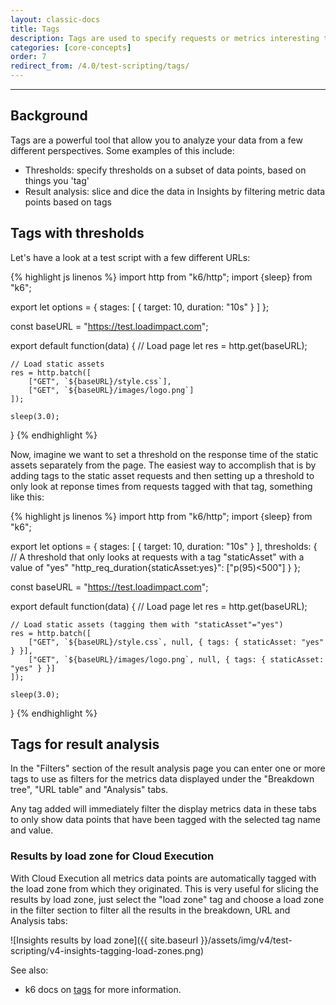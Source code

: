 ```yaml
---
layout: classic-docs
title: Tags
description: Tags are used to specify requests or metrics interesting to you. Built in tags allow you to filter on existing meta data of a test.
categories: [core-concepts]
order: 7
redirect_from: /4.0/test-scripting/tags/
---
```


***

<h2>Background</h2>

Tags are a powerful tool that allow you to analyze your data from a few different perspectives.  Some examples of this include:

- Thresholds: specify thresholds on a subset of data points, based on things you 'tag'
- Result analysis: slice and dice the data in Insights by filtering metric data points based on tags

## Tags with thresholds
Let's have a look at a test script with a few different URLs:

{% highlight js linenos %}
import http from "k6/http";
import {sleep} from "k6";

export let options = {
    stages: [
        { target: 10, duration: "10s" }
    ]
};

const baseURL = "https://test.loadimpact.com";

export default function(data) {
    // Load page
    let res = http.get(baseURL);

    // Load static assets
    res = http.batch([
        ["GET", `${baseURL}/style.css`],
        ["GET", `${baseURL}/images/logo.png`]
    ]);

    sleep(3.0);
}
{% endhighlight %}

Now, imagine we want to set a threshold on the response time of the static assets separately from the page. The easiest way to accomplish that is by adding tags to the static asset requests and then setting up a threshold to only look at reponse times from requests tagged with that tag, something like this:

{% highlight js linenos %}
import http from "k6/http";
import {sleep} from "k6";

export let options = {
    stages: [
        { target: 10, duration: "10s" }
    ],
    thresholds: {
        // A threshold that only looks at requests with a tag "staticAsset" with a value of "yes"
        "http_req_duration{staticAsset:yes}": ["p(95)<500"]
    }
};

const baseURL = "https://test.loadimpact.com";

export default function(data) {
    // Load page
    let res = http.get(baseURL);

    // Load static assets (tagging them with "staticAsset"="yes")
    res = http.batch([
        ["GET", `${baseURL}/style.css`, null, { tags: { staticAsset: "yes" } }],
        ["GET", `${baseURL}/images/logo.png`, null, { tags: { staticAsset: "yes" } }]
    ]);

    sleep(3.0);
}
{% endhighlight %}

## Tags for result analysis

In the "Filters" section of the result analysis page you can enter one or more tags to use as filters for the metrics data displayed under the "Breakdown tree", "URL table" and "Analysis" tabs.

Any tag added will immediately filter the display metrics data in these tabs to only show data points that have been tagged with the selected tag name and value.

### Results by load zone for Cloud Execution

With Cloud Execution all metrics data points are automatically tagged with the load zone from which they originated. This is very useful for slicing the results by load zone, just select the "load zone" tag and choose a load zone in the filter section to filter all the results in the breakdown, URL and Analysis tabs:

![Insights results by load zone]({{ site.baseurl }}/assets/img/v4/test-scripting/v4-insights-tagging-load-zones.png)

See also:
- k6 docs on [tags](https://docs.k6.io/docs/tags-and-groups) for more information.
